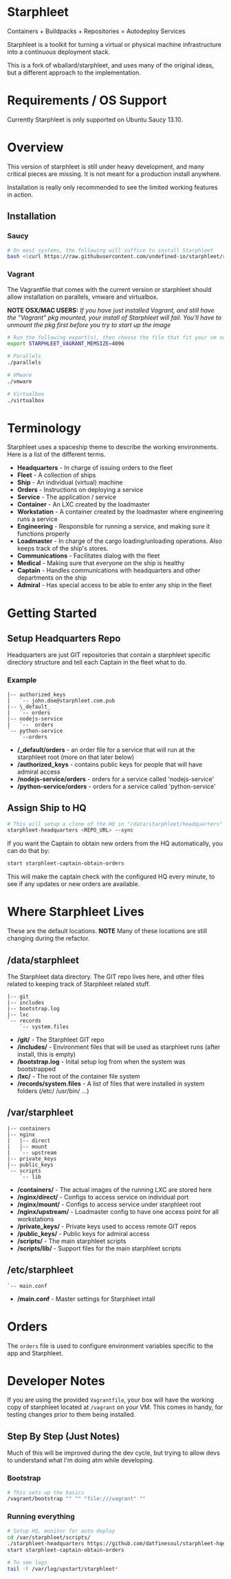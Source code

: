 <h1>Starphleet</h1><div class="jumbotron"> Containers + Buildpacks + Repositories = Autodeploy Services</div>

Starphleet is a toolkit for turning a virtual or physical machine infrastructure into a continuous deployment stack.

This is a fork of wballard/starphleet, and uses many of the original ideas, but a different approach to the implementation.

Requirements / OS Support
=========================

Currently Starphleet is only supported on Ubuntu Saucy 13.10.

Overview
========

This version of starphleet is still under heavy development, and many critical pieces are missing. It is not meant for a production install anywhere.

Installation is really only recommended to see the limited working features in action.

Installation
------------

### Saucy

```bash
# On most systems, the following will suffice to install Starphleet
bash <(curl https://raw.githubusercontent.com/undefined-io/starphleet/reset/bootstrap)
```

### Vagrant

The Vagrantfile that comes with the current version or starphleet should allow installation on parallels, vmware and virtualbox.

**NOTE OSX/MAC USERS:** *If you have just installed Vagrant, and still have the "Vagrant" pkg mounted, your install of Starphleet will fail. You'll have to unmount the pkg first before you try to start up the image*

```bash
# Run the following export(s), then choose the file that fit your vm software
export STARPHLEET_VAGRANT_MEMSIZE=4096

# Parallels
./parallels

# VMware
./vmware

# Virtualbox
./virtualbox
```

Terminology
===========

Starphleet uses a spaceship theme to describe the working environments. Here is a list of the different terms.

- **Headquarters** - In charge of issuing orders to the fleet
- **Fleet** - A collection of ships
- **Ship** - An individual (virtual) machine
- **Orders** - Instructions on deploying a service
- **Service** - The application / service
- **Container** - An LXC created by the loadmaster
- **Workstation** - A container created by the loadmaster where engineering runs a service
- **Engineering** - Responsible for running a service, and making sure it functions properly
- **Loadmaster** - In charge of the cargo loading/unloading operations. Also keeps track of the ship's stores.
- **Communications** - Facilitates dialog with the fleet
- **Medical** - Making sure that everyone on the ship is healthy
- **Captain** - Handles communications with headquarters and other departments on the ship
- **Admiral** - Has special access to be able to enter any ship in the fleet

Getting Started
===============

Setup Headquarters Repo
-----------------------

Headquarters are just GIT repositories that contain a starphleet specific directory structure and tell each Captain in the fleet what to do.

### Example

```
|-- authorized_keys
|   `-- john.doe@starphleet.com.pub
|-- \_default_
|   `-- orders
|-- nodejs-service
|   `--  orders
`-- python-service
    `--orders
```

- **/_default/orders** - an order file for a service that will run at the starphleet root (more on that later below)
- **/authorized_keys** - contains public keys for people that will have admiral access
- **/nodejs-service/orders** - orders for a service called 'nodejs-service'
- **/python-service/orders** - orders for a service called 'python-service'

Assign Ship to HQ
-----------------

```bash
# This will setup a clone of the HQ in "/data/starphleet/headquarters" (default path)
starphleet-headquarters <REPO_URL> --sync
```

If you want the Captain to obtain new orders from the HQ automatically, you can do that by:

```bash
start starphleet-captain-obtain-orders
```

This will make the captain check with the configured HQ every minute, to see if any updates or new orders are available.

Where Starphleet Lives
======================

These are the default locations. **NOTE** Many of these locations are still changing during the refactor.

/data/starphleet
----------------

The Starphleet data directory. The GIT repo lives here, and other files related to keeping track of Starphleet related stuff.

```
|-- git
|-- includes
|-- bootstrap.log
|-- lxc
`-- records
    `-- system.files
```

- **/git/** - The Starphleet GIT repo
- **/includes/** - Environment files that will be used as starphleet runs (after install, this is empty)
- **/bootstrap.log** - Inital setup log from when the system was bootstrapped
- **/lxc/** - The root of the container file system
- **/records/system.files** - A list of files that were installed in system folders (/etc/ /usr/bin/ ...)

/var/starphleet
---------------

```
|-- containers
|-- nginx
|   |-- direct
|   |-- mount
|   `-- upstream
|-- private_keys
|-- public_keys
`-- scripts
    `-- lib
```

- **/containers/** - The actual images of the running LXC are stored here
- **/nginx/direct/** - Configs to access service on individual port
- **/nginx/mount/** - Configs to access service under starphleet root
- **/nginx/upstream/** - Loadmaster config to have one access point for all workstations
- **/private_keys/** - Private keys used to access remote GIT repos
- **/public_keys/** - Public keys for admiral access
- **/scripts/** - The main starphleet scripts
- **/scripts/lib/** - Support files for the main starphleet scripts

/etc/starphleet
---------------

```
`-- main.conf
```

- **/main.conf** - Master settings for Starphleet intall

Orders
======

The `orders` file is used to configure environment variables specific to the app and Starphleet.

Developer Notes
===============

If you are using the provided `Vagrantfile`, your box will have the working copy of starphleet located at `/vagrant` on your VM. This comes in handy, for testing changes prior to them being installed.

Step By Step (Just Notes)
-------------------------

Much of this will be improved during the dev cycle, but trying to allow devs to understand what I'm doing atm while developing.

### Bootstrap

```bash
# This sets up the basics
/vagrant/bootstrap "" "" "file:///vagrant" ""
```

### Running everything

```bash
# Setup HQ, monitor for auto deploy
cd /var/starphleet/scripts/
./starphleet-headquarters https://github.com/datfinesoul/starphleet-hq#master
start starphleet-captain-obtain-orders

# To see logs
tail -F /var/log/upstart/starphleet*
```
